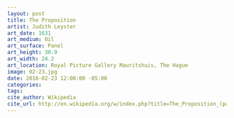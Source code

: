 ```yaml
---
layout: post
title: The Proposition
artist: Judith Leyster
art_date: 1631
art_medium: Oil
art_surface: Panel
art_height: 30.9
art_width: 24.2
art_location: Royal Picture Gallery Mauritshuis, The Hague
image: 02-23.jpg
date: 2016-02-23 12:00:00 -05:00
categories:
tags:
cite_author: Wikipedia
cite_url: http://en.wikipedia.org/w/index.php?title=The_Proposition_(painting)&oldid=598109603
---
```

